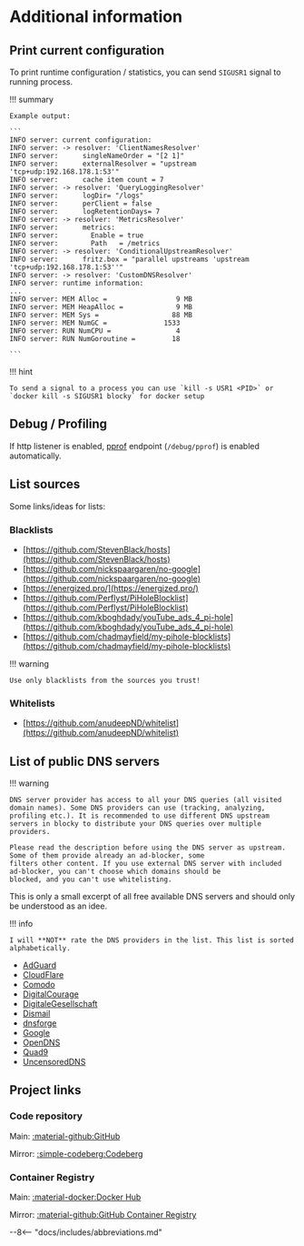 # Additional information

## Print current configuration

To print runtime configuration / statistics, you can send `SIGUSR1` signal to running process.

!!! summary

    Example output:

    ```
    INFO server: current configuration:
    INFO server: -> resolver: 'ClientNamesResolver'
    INFO server:      singleNameOrder = "[2 1]"
    INFO server:      externalResolver = "upstream 'tcp+udp:192.168.178.1:53'"
    INFO server:      cache item count = 7
    INFO server: -> resolver: 'QueryLoggingResolver'
    INFO server:      logDir= "/logs"
    INFO server:      perClient = false
    INFO server:      logRetentionDays= 7
    INFO server: -> resolver: 'MetricsResolver'
    INFO server:      metrics:
    INFO server:        Enable = true
    INFO server:        Path   = /metrics
    INFO server: -> resolver: 'ConditionalUpstreamResolver'
    INFO server:      fritz.box = "parallel upstreams 'upstream 'tcp+udp:192.168.178.1:53''"
    INFO server: -> resolver: 'CustomDNSResolver'
    INFO server: runtime information:
    ...
    INFO server: MEM Alloc =                 9 MB
    INFO server: MEM HeapAlloc =             9 MB
    INFO server: MEM Sys =                  88 MB
    INFO server: MEM NumGC =              1533
    INFO server: RUN NumCPU =                4
    INFO server: RUN NumGoroutine =         18
    
    ```

!!! hint

    To send a signal to a process you can use `kill -s USR1 <PID>` or `docker kill -s SIGUSR1 blocky` for docker setup

## Debug / Profiling

If http listener is enabled, [pprof](https://golang.org/pkg/net/http/pprof/) endpoint (`/debug/pprof`) is enabled
automatically.

## List sources

Some links/ideas for lists:

### Blacklists

* [https://github.com/StevenBlack/hosts](https://github.com/StevenBlack/hosts)
* [https://github.com/nickspaargaren/no-google](https://github.com/nickspaargaren/no-google)
* [https://energized.pro/](https://energized.pro/)
* [https://github.com/Perflyst/PiHoleBlocklist](https://github.com/Perflyst/PiHoleBlocklist)
* [https://github.com/kboghdady/youTube_ads_4_pi-hole](https://github.com/kboghdady/youTube_ads_4_pi-hole)
* [https://github.com/chadmayfield/my-pihole-blocklists](https://github.com/chadmayfield/my-pihole-blocklists)

!!! warning

    Use only blacklists from the sources you trust!

### Whitelists

* [https://github.com/anudeepND/whitelist](https://github.com/anudeepND/whitelist)

## List of public DNS servers

!!! warning

    DNS server provider has access to all your DNS queries (all visited domain names). Some DNS providers can use (tracking, analyzing, profiling etc.). It is recommended to use different DNS upstream servers in blocky to distribute your DNS queries over multiple providers.

    Please read the description before using the DNS server as upstream. Some of them provide already an ad-blocker, some
    filters other content. If you use external DNS server with included ad-blocker, you can't choose which domains should be
    blocked, and you can't use whitelisting.

This is only a small excerpt of all free available DNS servers and should only be understood as an idee.

!!! info

    I will **NOT** rate the DNS providers in the list. This list is sorted alphabetically.

* [AdGuard](https://adguard.com/en/adguard-dns/setup.html)
* [CloudFlare](https://1.1.1.1/)
* [Comodo](https://www.comodo.com/secure-dns/)
* [DigitalCourage](https://digitalcourage.de/support/zensurfreier-dns-server)
* [DigitaleGesellschaft](https://www.digitale-gesellschaft.ch/dns/)
* [Dismail](https://dismail.de/info.html#dns)
* [dnsforge](https://dnsforge.de/)
* [Google](https://developers.google.com/speed/public-dns)
* [OpenDNS](https://www.opendns.com/setupguide/#familyshield)
* [Quad9](https://www.quad9.net/)
* [UncensoredDNS](https://blog.uncensoreddns.org/dns-servers/)

## Project links

### Code repository

Main: [:material-github:GitHub](https://github.com/0xERR0R/blocky)

Mirror: [:simple-codeberg:Codeberg](https://codeberg.org/0xERR0R/blocky)

### Container Registry

Main: [:material-docker:Docker Hub](https://hub.docker.com/r/spx01/blocky)

Mirror: [:material-github:GitHub Container Registry](https://ghcr.io/0xerr0r/blocky)

--8<-- "docs/includes/abbreviations.md"

